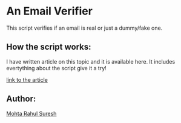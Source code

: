 # An Email Verifier
This script verifies if an email is real or just a dummy/fake one.

## How the script works:

I have written article on this topic and it is available here.
It includes evertything about the script give it a try!

[link to the article](https://cppsecrets.com/users/1102811497104117108109111104116975048484864103109971051084699111109/Check-validity-of-Email-address-using-SMTP-and-dnspython-library.php)

## Author:

[Mohta Rahul Suresh](https://github.com/Rahul555-droid)